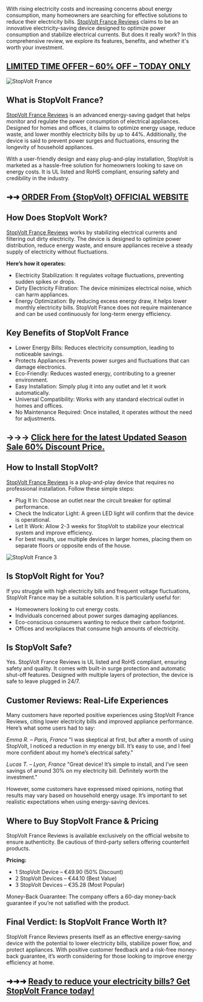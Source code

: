 With rising electricity costs and increasing concerns about energy consumption, many homeowners are searching for effective solutions to reduce their electricity bills. [StopVolt France Reviews](https://www.facebook.com/StopVolt.France/) claims to be an innovative electricity-saving device designed to optimize power consumption and stabilize electrical currents. But does it really work? In this comprehensive review, we explore its features, benefits, and whether it's worth your investment.

## **[LIMITED TIME OFFER – 60% OFF – TODAY ONLY](https://dailynutraboost.com/stopvolt-official/)**

![StopVolt France](https://github.com/user-attachments/assets/2e41415f-b241-4fea-b967-aa790912fa5c)

## **What is StopVolt France?**
[StopVolt France Reviews](https://www.facebook.com/groups/stopvolt.france)  is an advanced energy-saving gadget that helps monitor and regulate the power consumption of electrical appliances. Designed for homes and offices, it claims to optimize energy usage, reduce waste, and lower monthly electricity bills by up to 44%. Additionally, the device is said to prevent power surges and fluctuations, ensuring the longevity of household appliances.

With a user-friendly design and easy plug-and-play installation, StopVolt is marketed as a hassle-free solution for homeowners looking to save on energy costs. It is UL listed and RoHS compliant, ensuring safety and credibility in the industry.

## ➜➜ **[ORDER From {StopVolt} OFFICIAL WEBSITE](https://dailynutraboost.com/stopvolt-official/)**

## **How Does StopVolt Work?**
[StopVolt France Reviews](https://www.facebook.com/events/1190471305783442/) works by stabilizing electrical currents and filtering out dirty electricity. The device is designed to optimize power distribution, reduce energy waste, and ensure appliances receive a steady supply of electricity without fluctuations.

**Here’s how it operates:**
- Electricity Stabilization: It regulates voltage fluctuations, preventing sudden spikes or drops.
- Dirty Electricity Filtration: The device minimizes electrical noise, which can harm appliances.
- Energy Optimization: By reducing excess energy draw, it helps lower monthly electricity bills.
StopVolt France does not require maintenance and can be used continuously for long-term energy efficiency.

## **Key Benefits of StopVolt France**

- Lower Energy Bills: Reduces electricity consumption, leading to noticeable savings.
- Protects Appliances: Prevents power surges and fluctuations that can damage electronics.
- Eco-Friendly: Reduces wasted energy, contributing to a greener environment.
- Easy Installation: Simply plug it into any outlet and let it work automatically.
- Universal Compatibility: Works with any standard electrical outlet in homes and offices.
- No Maintenance Required: Once installed, it operates without the need for adjustments.

## →→→ **[Click here for the latest Updated Season Sale 60% Discount Price.](https://dailynutraboost.com/stopvolt-official/)**

## **How to Install StopVolt?**
[StopVolt France Reviews](https://stopvolt.omeka.net/) is a plug-and-play device that requires no professional installation. Follow these simple steps:
- Plug It In: Choose an outlet near the circuit breaker for optimal performance.
- Check the Indicator Light: A green LED light will confirm that the device is operational.
- Let It Work: Allow 2-3 weeks for StopVolt to stabilize your electrical system and improve efficiency.
- For best results, use multiple devices in larger homes, placing them on separate floors or opposite ends of the house.

![StopVolt France 3](https://github.com/user-attachments/assets/1ef94922-be17-4334-a06d-e72ed3bd7248)

## **Is StopVolt Right for You?**
If you struggle with high electricity bills and frequent voltage fluctuations, StopVolt France may be a suitable solution. It is particularly useful for:
- Homeowners looking to cut energy costs.
- Individuals concerned about power surges damaging appliances.
- Eco-conscious consumers wanting to reduce their carbon footprint.
- Offices and workplaces that consume high amounts of electricity.

## **Is StopVolt Safe?**
Yes. StopVolt France Reviews is UL listed and RoHS compliant, ensuring safety and quality. It comes with built-in surge protection and automatic shut-off features. Designed with multiple layers of protection, the device is safe to leave plugged in 24/7.

## **Customer Reviews: Real-Life Experiences**
Many customers have reported positive experiences using StopVolt France Reviews, citing lower electricity bills and improved appliance performance. Here’s what some users had to say:

_Emma R. – Paris, France_
"I was skeptical at first, but after a month of using StopVolt, I noticed a reduction in my energy bill. It’s easy to use, and I feel more confident about my home’s electrical safety."

_Lucas T. – Lyon, France_
"Great device! It’s simple to install, and I’ve seen savings of around 30% on my electricity bill. Definitely worth the investment."

However, some customers have expressed mixed opinions, noting that results may vary based on household energy usage. It’s important to set realistic expectations when using energy-saving devices.

## **Where to Buy StopVolt France & Pricing**
StopVolt France Reviews is available exclusively on the official website to ensure authenticity. Be cautious of third-party sellers offering counterfeit products.

**Pricing:**

- 1 StopVolt Device – €49.90 (50% Discount)
- 2 StopVolt Devices – €44.10 (Best Value)
- 3 StopVolt Devices – €35.28 (Most Popular)

Money-Back Guarantee: The company offers a 60-day money-back guarantee if you’re not satisfied with the product.

## **Final Verdict: Is StopVolt France Worth It?**
StopVolt France Reviews presents itself as an effective energy-saving device with the potential to lower electricity bills, stabilize power flow, and protect appliances. With positive customer feedback and a risk-free money-back guarantee, it’s worth considering for those looking to improve energy efficiency at home.

## ➜➜➜ **[Ready to reduce your electricity bills? Get StopVolt France today!](https://dailynutraboost.com/stopvolt-official/)**
